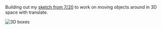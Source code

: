 Building out my [sketch from 7/20](https://github.com/tricialeach/processing/tree/master/sketch_170720a) to work on moving objects around in 3D space with translate.

![](https://github.com/tricialeach/processing/blob/master/sketch_170727i_project2/sketch_170727i.gif "3D boxes")

